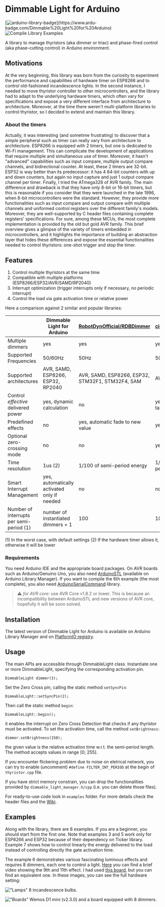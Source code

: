 # Dimmable Light for Arduino

[![arduino-library-badge](https://www.ardu-badge.com/badge/Dimmable%20Light%20for%20Arduino.svg?)](https://www.ardu-badge.com/Dimmable%20Light%20for%20Arduino) ![Compile Library Examples](https://github.com/fabianoriccardi/dimmable-light/actions/workflows/LibraryBuild.yml/badge.svg)

A library to manage thyristors (aka dimmer or triac) and phase-fired control (aka phase-cutting control) in Arduino environment.

## Motivations

At the very beginning, this library was born from the curiosity to experiment the performance and capabilities of hardware timer on ESP8266 and to control old-fashioned incandescence lights.
In the second instance, I needed to move thyristor controller to other microcontrollers, and the library had to adapt to the underlying hardware timers, which often vary for specifications and expose a very different interface from architecture to architecture. Moreover, at the time there weren't multi-platform libraries to control thyristor, so I decided to extend and maintain this library.

### About the timers

Actually, it was interesting (and sometime frustrating) to discover that a *simple* peripheral such as timer can really vary from architecture to architecture. ESP8266 is equipped with 2 timers, but one is dedicated to Wi-Fi management. This can complicate the development of applications that require multiple and simultaneous use of timer. Moreover, it hasn't "advanced" capabilities such as input compare, multiple output compare channels, and bidirectional counter. At least, these 2 timers are 32-bit. ESP32 is way better than its predecessor: it has 4 64-bit counters with up and down counters, but again no input capture and just 1 output compare channel per timer. Finally, I tried the ATmega328 of AVR family. The main difference and drawback is that they have only 8-bit or 16-bit timers, but this is reasonable if you consider that they were launched in the late 1996, when 8-bit microcontrollers were the standard. However, they provide more functionalities such as input compare and output compare with multiple channels and uniformed control registers over the different family's models. Moreover, they are well-supported by C header files containing complete registers' specifications.
For sure, among these MCUs, the most complete implementation is provided by the old but gold AVR family.
This brief overview gives a glimpse of the variety of timers embedded in microcontrollers, and it highlights the importance of building an abstraction layer that hides these differences and expose the essential functionalities needed to control thyristors: one-shot trigger and stop the timer.

## Features

1. Control multiple thyristors at the same time
2. Compatible with multiple platforms (ESP8266/ESP32/AVR/SAMD/RP2040)
3. Interrupt optimization (trigger interrupts only if necessary, no periodic interrupt)
4. Control the load via gate activation time or relative power

Here a comparison against 2 similar and popular libraries:

|                                          | Dimmable Light for Arduino                  | [RobotDynOfficial/RDBDimmer](https://github.com/RobotDynOfficial/RBDDimmer) | [circuitar/Dimmer](https://github.com/circuitar/Dimmer) |
|------------------------------------------|---------------------------------------------|-----------------------------------------------------------------------------|---------------------------------------------------------|
| Multiple dimmers                         | yes                                         | yes                                                                         | yes                                                     |
| Supported Frequencies                    | 50/60Hz                                     | 50Hz                                                                        | 50/60Hz                                                 |
| Supported architectures                  | AVR, SAMD, ESP8266, ESP32, RP2040           | AVR, SAMD, ESP8266, ESP32, STM32F1, STM32F4, SAM                            | AVR                                                     |
| Control *effective* delivered power      | yes, dynamic calculation                    | no                                                                          | yes, static lookup table                                |
| Predefined effects                       | no                                          | yes, automatic fade to new value                                            | yes, swipe effect                                       |
| Optional zero-crossing mode              | no                                          | no                                                                          | yes                                                     |
| Time resolution                          | 1us (2)                                     | 1/100 of semi-period energy                                                 | 1/100 of semi-period length                             |
| Smart Interrupt Management               | yes, automatically activated only if needed | no                                                                          | no                                                      |
| Number of interrupts per semi-period (1) | number of instantiated dimmers + 1          | 100                                                                         | 100                                                     |                                              |

(1) In the worst case, with default settings
(2) If the hardware timer allows it, otherwise it will be lower

### Requirements

You need Arduino IDE and the appropriate board packages. On AVR boards such as Arduino/Genuino Uno, you also need [ArduinoSTL](https://github.com/mike-matera/ArduinoSTL) (available on Arduino Library Manager).
If you want to compile the 6th example (the most complete), you also need [ArduinoSerialCommand](https://github.com/kroimon/Arduino-SerialCommand) library.

> :warning: *for AVR core*: use AVR Core v1.8.2 or lower. This is because an incompatibility between ArduinoSTL and new versions of AVR core, hopefully it will be soon solved.

## Installation

The latest version of Dimmable Light for Arduino is available on Arduino Library Manager and on [PlatformIO registry](https://registry.platformio.org/libraries/fabianoriccardi/Dimmable%20Light%20for%20Arduino).

## Usage

The main APIs are accessible through DimmableLight class. Instantiate one or more DimmableLight, specifying the corresponding activation pin.

    DimmableLight dimmer(3);

Set the Zero Cross pin, calling the static method `setSyncPin`:

    DimmableLight::setSyncPin(2);

Then call the static method `begin`:

    DimmableLight::begin();

it enables the interrupt on Zero Cross Detection that checks if any thyristor must be activated. To set the activation time, call the method `setBrightness`:

    dimmer.setBrightness(150);

the given value is the relative activation time w.r.t. the semi-period length. The method accepts values in range [0; 255].

If you encounter flickering problem due to noise on eletrical network, you can try to enable (uncomment) `#define FILTER_INT_PERIOD` at the begin of `thyristor.cpp` file.

If you have strict memory constrain, you can drop the functionalities provided by `dimmable_light_manager.h/cpp` (i.e. you can delete those files).

For ready-to-use code look in `examples` folder. For more details check the header files and the [Wiki](https://github.com/fabianoriccardi/dimmable-light/wiki).

## Examples

Along with the library, there are 8 examples. If you are a beginner, you should start from the first one. Note that examples 3 and 5 work only for ESP8266 and ESP32 because of their dependency on Ticker library. Example 7 shows how to control linearly the energy delivered to the load instead of controlling directly the gate activation time.

The example 6 demonstrates various fascinating luminous effects and requires 8 dimmers, each one to control a light. [Here](https://youtu.be/DRJcCIZw_Mw) you can find a brief video showing the 9th and 11th effect. I had used [this board](https://www.ebay.it/itm/124269741187), but you can find an equivalent one.
In these images, you can see the full hardware setting:

!["Lamps"](https://i.ibb.co/zVBRB9k/IMG-4045.jpg "Lamps")
8 incandescence bulbs.

!["Boards"](https://i.ibb.co/YN2Fktn/IMG-4041.jpg "Boards")
Wemos D1 mini (v2.3.0) and a board equipped with 8 dimmers.
